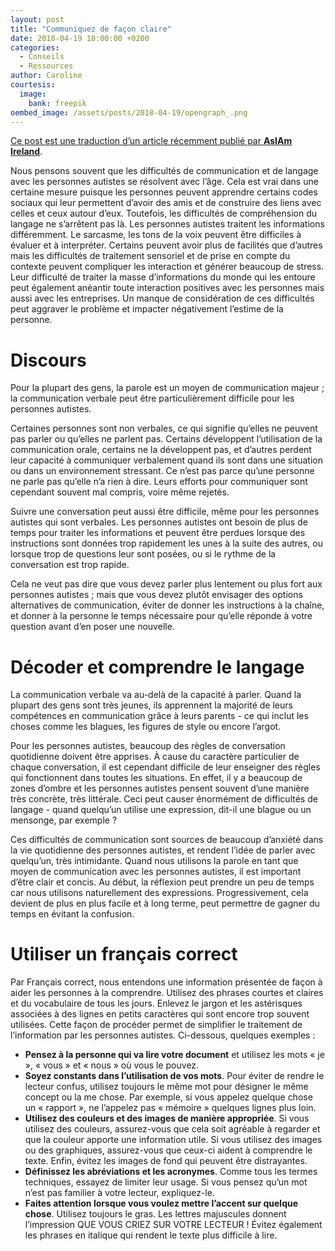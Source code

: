 ```yaml
---
layout: post
title: "Communiquez de façon claire"
date: 2018-04-19 10:00:00 +0200
categories:
  - Conseils
  - Ressources
author: Caroline
courtesis:
  image:
    bank: freepik
oembed_image: /assets/posts/2018-04-19/opengraph_.png
---
```


<amp-img class="center" width="640" height="376" src="{{ site.amp_img_cache_url }}/assets/posts/2018-04-19/opengraph_.png" alt="Communiquez de façon claire"></amp-img>

<div class="small"><a href="https://asiam.ie/day-13-making-written-communication-clear">Ce post est une traduction d’un article récemment publié par <strong>AsIAm Ireland</strong></a>.</div>

Nous pensons souvent que les difficultés de communication et de langage avec les personnes autistes se résolvent avec l’âge. Cela est vrai dans une certaine mesure puisque les personnes peuvent apprendre certains codes sociaux qui leur permettent d’avoir des amis et de construire des liens avec celles et ceux autour d’eux. Toutefois, les difficultés de compréhension du langage ne s’arrêtent pas là. Les personnes autistes traitent les informations différemment. Le sarcasme, les tons de la voix peuvent être difficiles à évaluer et à interpréter. 
Certains peuvent avoir plus de facilités que d’autres mais les difficultés de traitement sensoriel et de prise en compte du contexte peuvent compliquer les interaction et générer beaucoup de stress.
Leur difficulté de traiter la masse d’informations du monde qui les entoure peut également anéantir toute interaction positives avec les personnes mais aussi avec les entreprises.
Un manque de considération de ces difficultés peut aggraver le problème et impacter négativement l’estime de la personne.


# Discours
Pour la plupart des gens, la parole est un moyen de communication majeur ; la communication verbale peut être particulièrement difficile pour les personnes autistes.

Certaines personnes sont non verbales, ce qui signifie qu’elles ne peuvent pas parler ou qu’elles ne parlent pas. Certains développent l’utilisation de la communication orale, certains ne la développent pas, et d’autres perdent leur capacité à communiquer verbalement quand ils sont dans une situation ou dans un environnement stressant. Ce n’est pas parce qu’une personne ne parle pas qu’elle n’a rien à dire. Leurs efforts pour communiquer sont cependant souvent mal compris, voire même rejetés.

Suivre une conversation peut aussi être difficile, même pour les personnes autistes qui sont verbales. Les personnes autistes ont besoin de plus de temps pour traiter les informations et peuvent être perdues lorsque des instructions sont données trop rapidement les unes à la suite des autres, ou lorsque trop de questions leur sont posées, ou si le rythme de la conversation est trop rapide.

Cela ne veut pas dire que vous devez parler plus lentement ou plus fort aux personnes autistes ; mais que vous devez plutôt envisager des options alternatives de communication, éviter de donner les instructions à la chaîne, et donner à la personne le temps nécessaire pour qu’elle réponde à votre question avant d’en poser une nouvelle.

# Décoder et comprendre le langage
La communication verbale va au-delà de la capacité à parler. Quand la plupart des gens sont très jeunes, ils apprennent la majorité de leurs compétences en communication grâce à leurs parents - ce qui inclut les choses comme les blagues, les figures de style ou encore l’argot.

Pour les personnes autistes, beaucoup des règles de conversation quotidienne doivent être apprises. À cause du caractère particulier de chaque conversation, il est cependant difficile de leur enseigner des règles qui fonctionnent dans toutes les situations. En effet, il y a beaucoup de zones d’ombre et les personnes autistes pensent souvent d’une manière très concrète, très littérale. Ceci peut causer énormément de difficultés de langage - quand quelqu’un utilise une expression, dit-il une blague ou un mensonge, par exemple ?

Ces difficultés de communication sont sources de beaucoup d’anxiété dans la vie quotidienne des personnes autistes, et rendent l’idée de parler avec quelqu’un, très intimidante. Quand nous utilisons la parole en tant que moyen de communication avec les personnes autistes, il est important d’être clair et concis. Au début, la réflexion peut prendre un peu de temps car nous utilisons naturellement des expressions. Progressivement, cela devient de plus en plus facile et à long terme, peut permettre de gagner du temps en évitant la confusion.

# Utiliser un français correct
Par Français correct, nous entendons une information présentée de façon à aider les personnes à la comprendre. Utilisez des phrases courtes et claires et du vocabulaire de tous les jours. Enlevez le jargon et les astérisques associées à des lignes en petits caractères qui sont encore trop souvent utilisées.
Cette façon de procéder permet de simplifier le traitement de l’information par les personnes autistes. Ci-dessous, quelques exemples&nbsp;:

 - **Pensez à la personne qui va lire votre document** et utilisez les mots « je », « vous » et « nous » où vous le pouvez.
 - **Soyez constants dans l’utilisation de vos mots**. Pour éviter de rendre le lecteur confus, utilisez toujours le même mot pour désigner le même concept ou la me chose. Par exemple, si vous appelez quelque chose un « rapport », ne l’appelez pas « mémoire » quelques lignes plus loin.
 - **Utilisez des couleurs et des images de manière appropriée**. Si vous utilisez des couleurs, assurez-vous que cela soit agréable à regarder et que la couleur apporte une information utile. Si vous utilisez des images ou des graphiques, assurez-vous que ceux-ci aident à comprendre le texte. Enfin, évitez les images de fond qui peuvent être distrayantes.
 - **Définissez les abréviations et les acronymes**. Comme tous les termes techniques, essayez de limiter leur usage. Si vous pensez qu’un mot n’est pas familier à votre lecteur, expliquez-le.
 - **Faites attention lorsque vous voulez mettre l’accent sur quelque chose**. Utilisez toujours le gras. Les lettres majuscules donnent l’impression QUE VOUS CRIEZ SUR VOTRE LECTEUR ! Évitez également les phrases en italique qui rendent le texte plus difficile à lire.

